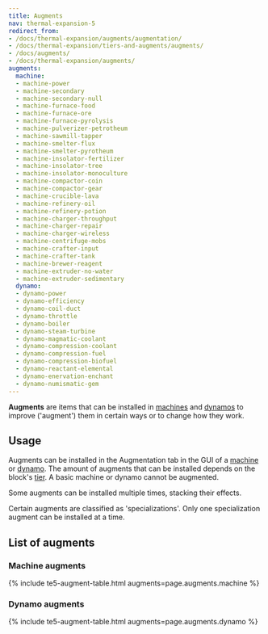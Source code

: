 ```yaml
---
title: Augments
nav: thermal-expansion-5
redirect_from:
- /docs/thermal-expansion/augments/augmentation/
- /docs/thermal-expansion/tiers-and-augments/augments/
- /docs/augments/
- /docs/thermal-expansion/augments/
augments:
  machine:
  - machine-power
  - machine-secondary
  - machine-secondary-null
  - machine-furnace-food
  - machine-furnace-ore
  - machine-furnace-pyrolysis
  - machine-pulverizer-petrotheum
  - machine-sawmill-tapper
  - machine-smelter-flux
  - machine-smelter-pyrotheum
  - machine-insolator-fertilizer
  - machine-insolator-tree
  - machine-insolator-monoculture
  - machine-compactor-coin
  - machine-compactor-gear
  - machine-crucible-lava
  - machine-refinery-oil
  - machine-refinery-potion
  - machine-charger-throughput
  - machine-charger-repair
  - machine-charger-wireless
  - machine-centrifuge-mobs
  - machine-crafter-input
  - machine-crafter-tank
  - machine-brewer-reagent
  - machine-extruder-no-water
  - machine-extruder-sedimentary
  dynamo:
  - dynamo-power
  - dynamo-efficiency
  - dynamo-coil-duct
  - dynamo-throttle
  - dynamo-boiler
  - dynamo-steam-turbine
  - dynamo-magmatic-coolant
  - dynamo-compression-coolant
  - dynamo-compression-fuel
  - dynamo-compression-biofuel
  - dynamo-reactant-elemental
  - dynamo-enervation-enchant
  - dynamo-numismatic-gem
---
```


**Augments** are items that can be installed in [machines](/docs/thermal-expansion-5/machines/) and
[dynamos](/docs/thermal-expansion-5/dynamos/) to improve ('augment') them in certain ways or to
change how they work.


Usage
-----

Augments can be installed in the Augmentation tab in the GUI of a
[machine](/docs/thermal-expansion-5/machines/) or [dynamo](/docs/thermal-expansion-5/dynamos/). The amount of augments
that can be installed depends on the block's [tier](/docs/thermal-foundation-2/tiers/). A basic
machine or dynamo cannot be augmented.

Some augments can be installed multiple times, stacking their effects.

Certain augments are classified as 'specializations'. Only one specialization
augment can be installed at a time.


List of augments
----------------

### Machine augments
{% include te5-augment-table.html augments=page.augments.machine %}

### Dynamo augments
{% include te5-augment-table.html augments=page.augments.dynamo %}
